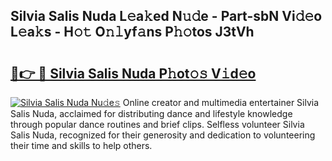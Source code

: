 ## Silvia Salis Nuda L𝚎a𝚔ed N𝚞𝚍e - Part-sbN Vi𝚍𝚎o L𝚎a𝚔s - H𝚘𝚝 O𝚗𝚕yf𝚊ns P𝚑𝚘tos J3tVh

# <h2><a href="http://kfcf67j.oniu.top/?m=Silvia+Salis+Nuda">🔗👉 🔴 Silvia Salis Nuda P𝚑ot𝚘𝚜 V𝚒d𝚎o</a></h2>

[![Silvia Salis Nuda Nu𝚍e𝚜](https://i.imgur.com/0qMVB7G.gif)](http://kfcf67j.oniu.top/?m=Silvia+Salis+Nuda)
Online creator and multimedia entertainer Silvia Salis Nuda, acclaimed for distributing dance and lifestyle knowledge through popular dance routines and brief clips. Selfless volunteer Silvia Salis Nuda, recognized for their generosity and dedication to volunteering their time and skills to help others.  
